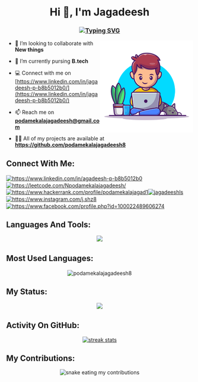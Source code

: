 <h1 align="center">Hi 👋, I'm Jagadeesh</h1>
<h3 align="center">
  <a href="https://git.io/typing-svg"><img src="https://readme-typing-svg.demolab.com?font=Fira+Code&pause=1000&center=true&random=false&width=435&lines=Fullstack+Developer;Open+Source+Contributor;MERN+Stack+Developer%7C;Software+Developer+;Programmer" alt="Typing SVG" /></a>
</h3>

<img align="right" alt="Coding" height="250" width="250" src="https://raw.githubusercontent.com/Naveen-gn/Naveen-gn/main/portfolio.png">

- 👯 I’m looking to collaborate with **New things**

- 🌱 I’m currently pursing **B.tech**

- 💻 Connect with me on [https://www.linkedin.com/in/jagadeesh-p-b8b5012b0/](https://www.linkedin.com/in/jagadeesh-p-b8b5012b0/)

- 📫 Reach me on **podamekalajagadeesh@gmail.com**

- 👨‍💻 All of my projects are available at **https://github.com/podamekalajagadeesh8**

## Connect With Me:
<p align="left">
<a href="https://www.linkedin.com/in/jagadeesh-p-b8b5012b0" target="_blank"><img align="center" src="https://raw.githubusercontent.com/rahuldkjain/github-profile-readme-generator/master/src/images/icons/Social/linked-in-alt.svg" alt="https://www.linkedin.com/in/agadeesh-p-b8b5012b0" height="30" width="40" /></a><a href="https://leetcode.com/podamekalajagadeesh/" target="_blank"><img align="center" src="https://raw.githubusercontent.com/rahuldkjain/github-profile-readme-generator/master/src/images/icons/Social/leet-code.svg" alt="https://leetcode.com/Npodamekalajagadeesh/" height="30" width="40" /></a><a href="https://www.hackerrank.com/profile/podamekalajagad1" target="_blank"><img align="center" src="https://raw.githubusercontent.com/rahuldkjain/github-profile-readme-generator/master/src/images/icons/Social/hackerrank.svg" alt="https://www.hackerrank.com/profile/podamekalajagad1" height="30" width="40" /></a><a href="https://twitter.com/jagadeeshls" target="_blank"><img align="center" src="https://raw.githubusercontent.com/rahuldkjain/github-profile-readme-generator/master/src/images/icons/Social/twitter.svg" alt="jagadeeshls" height="30" width="40" /></a><a href="https://www.instagram.com/j.shz8" target="_blank"><img align="center" src="https://raw.githubusercontent.com/rahuldkjain/github-profile-readme-generator/master/src/images/icons/Social/instagram.svg" alt="https://www.instagram.com/j.shz8" height="30" width="40" /></a><a href="https://fb.com/https://www.facebook.com/profile.php?id=100022489606274" target="_blank"><img align="center" src="https://raw.githubusercontent.com/rahuldkjain/github-profile-readme-generator/master/src/images/icons/Social/facebook.svg" alt="https://www.facebook.com/profile.php?id=100022489606274" height="30" width="40" /></a>
</p>

## Languages And Tools:

<p align="center"> <a href="https://github.com/podamekalajagadeesh8"><img src="https://skillicons.dev/icons?i=html,css,js,react,vite,solidity,bootstrap,tailwindcss,nodejs,express,mongodb,vscode,github,git,windows,linux,kali,redhat,postman,npm,figma,vercel,netlify,linkedin"> </a> </p>

## Most Used Languages:
<p align="center">
  <img align="center" src="https://github-readme-stats.vercel.app/api/top-langs?username=podamekalajagadeesh8&show_icons=true&locale=en&layout=compact&bg_color=151515" alt="podamekalajagadeesh8" />
</p>


## My Status:
<p align="center">
<img height="200px" src="https://github-readme-stats.vercel.app/api?username=podamekalajagadeesh8&show_icons=true&count_private=true&theme=gruvbox&bg_color=151515">
</p>


## Activity On GitHub:

<p align="center">
  <a href="https://github.com/podamekalajagadeesh8"> 
    <img width=390 src="https://github-readme-streak-stats-salesp07.vercel.app/?user=podamekalajagadeesh8&count_private=true&theme=dark&border_radius=10&stroke=f53b3b" alt="streak stats"/>


</a> 
</p>


## My Contributions:
<div align="center">
  <img alt="snake eating my contributions" src="https://raw.githubusercontent.com/Podamekalajagadeesh8/Podamekalajagadeesh8/output/github-contribution-grid-snake-dark.svg" />
</div>

